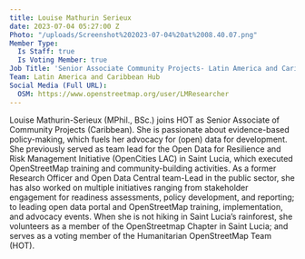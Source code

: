 ```yaml
---
title: Louise Mathurin Serieux
date: 2023-07-04 05:27:00 Z
Photo: "/uploads/Screenshot%202023-07-04%20at%2008.40.07.png"
Member Type:
  Is Staff: true
  Is Voting Member: true
Job Title: 'Senior Associate Community Projects- Latin America and Caribbean '
Team: Latin America and Caribbean Hub
Social Media (Full URL):
  OSM: https://www.openstreetmap.org/user/LMResearcher
---
```


Louise Mathurin-Serieux (MPhil., BSc.) joins HOT as Senior Associate of Community Projects (Caribbean). She is passionate about evidence-based policy-making, which fuels her advocacy for (open) data for development. She previously served as team lead for the Open Data for Resilience and Risk Management Initiative (OpenCities LAC) in Saint Lucia, which executed OpenStreetMap training and community-building activities. As a former Research Officer and Open Data Central team-Lead in the public sector, she has also worked on multiple initiatives ranging from stakeholder engagement for readiness assessments, policy development, and reporting; to leading open data portal and OpenStreetMap training, implementation, and advocacy events. When she is not hiking in Saint Lucia’s rainforest, she volunteers as a member of the OpenStreetmap Chapter in Saint Lucia; and serves as a voting member of the Humanitarian OpenStreetMap Team (HOT).
